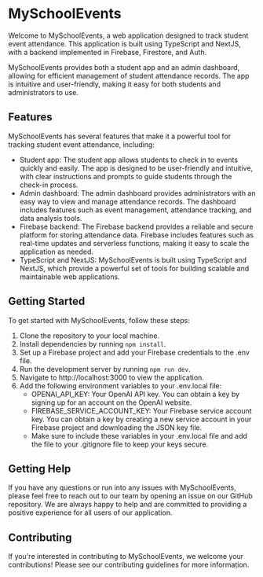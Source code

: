 # MySchoolEvents
Welcome to MySchoolEvents, a web application designed to track student event attendance. This application is built using TypeScript and NextJS, with a backend implemented in Firebase, Firestore, and Auth.

MySchoolEvents provides both a student app and an admin dashboard, allowing for efficient management of student attendance records. The app is intuitive and user-friendly, making it easy for both students and administrators to use.

## Features
MySchoolEvents has several features that make it a powerful tool for tracking student event attendance, including:

- Student app: The student app allows students to check in to events quickly and easily. The app is designed to be user-friendly and intuitive, with clear instructions and prompts to guide students through the check-in process.
- Admin dashboard: The admin dashboard provides administrators with an easy way to view and manage attendance records. The dashboard includes features such as event management, attendance tracking, and data analysis tools.
- Firebase backend: The Firebase backend provides a reliable and secure platform for storing attendance data. Firebase includes features such as real-time updates and serverless functions, making it easy to scale the application as needed.
- TypeScript and NextJS: MySchoolEvents is built using TypeScript and NextJS, which provide a powerful set of tools for building scalable and maintainable web applications.

## Getting Started
To get started with MySchoolEvents, follow these steps:

1. Clone the repository to your local machine.
2. Install dependencies by running `npm install`.
3. Set up a Firebase project and add your Firebase credentials to the .env file.
4. Run the development server by running `npm run dev`.
5. Navigate to http://localhost:3000 to view the application.
6. Add the following environment variables to your .env.local file:
    - OPENAI_API_KEY: Your OpenAI API key. You can obtain a key by signing up for an account on the OpenAI website.
    - FIREBASE_SERVICE_ACCOUNT_KEY: Your Firebase service account key. You can obtain a key by creating a new service account in your Firebase project and downloading the JSON key file.
    - Make sure to include these variables in your .env.local file and add the file to your .gitignore file to keep your keys secure.

## Getting Help
If you have any questions or run into any issues with MySchoolEvents, please feel free to reach out to our team by opening an issue on our GitHub repository. We are always happy to help and are committed to providing a positive experience for all users of our application.

## Contributing
If you're interested in contributing to MySchoolEvents, we welcome your contributions! Please see our contributing guidelines for more information.
